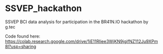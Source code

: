 # SSVEP_hackathon
SSVEP BCI data analysis for participation in the BR41N.IO hackathon by g.tec

Code found here:
https://colab.research.google.com/drive/1iE11RIiee3WjKN9jgifNZ112Ju9XPm8l?usp=sharing
